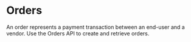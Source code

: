# Orders

An order represents a payment transaction between an end-user and a vendor. 
Use the Orders API to create and retrieve orders.
